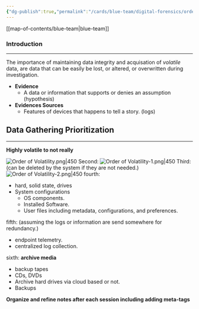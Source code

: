 ```yaml
---
{"dg-publish":true,"permalink":"/cards/blue-team/digital-forensics/order-of-volatility/"}
---
```


[[map-of-contents/blue-team\|blue-team]]
### Introduction
---
The importance of maintaining data integrity and acquisation of _volatile_ data, are data that can be easily be lost, or altered, or overwritten during investigation.

- **Evidence**
	- A data or information that supports or denies an assumption (hypothesis)
- **Evidences Sources**
	- Features of devices that happens to tell a story. (logs)
## Data Gathering Prioritization
---
**Highly volatile to not really**

![Order of Volatility.png|450](/img/user/cards/blue-team/digital-forensics/images/Order%20of%20Volatility.png)
Second:
![Order of Volatility-1.png|450](/img/user/cards/blue-team/digital-forensics/images/Order%20of%20Volatility-1.png)
Third: (can be deleted by the system if they are not needed.)
![Order of Volatility-2.png|450](/img/user/cards/blue-team/digital-forensics/images/Order%20of%20Volatility-2.png)
fourth:
- hard, solid state, drives
- System configurations
	- OS components.
	- Installed Software.
	- User files including metadata, configurations, and preferences.

fifth: (assuming the logs or information are send somewhere for redundancy.)
- endpoint telemetry.
- centralized log collection.

sixth: **archive media**
- backup tapes
- CDs, DVDs
- Archive hard drives via cloud based or not.
- Backups


**Organize and refine notes after each session including adding meta-tags**


